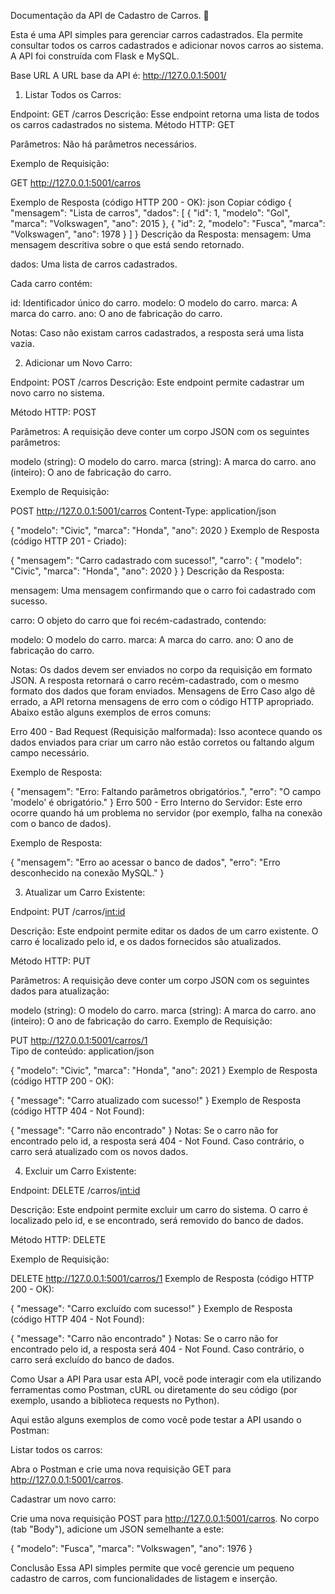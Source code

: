 
Documentação da API de Cadastro de Carros. 🚗

Esta é uma API simples para gerenciar carros cadastrados. Ela permite consultar todos os carros cadastrados e adicionar novos carros ao sistema. 
A API foi construída com Flask e MySQL.

Base URL
A URL base da API é:
http://127.0.0.1:5001/

1. Listar Todos os Carros:

Endpoint: GET /carros
Descrição: Esse endpoint retorna uma lista de todos os carros cadastrados no sistema.
Método HTTP: GET

Parâmetros:
Não há parâmetros necessários.

Exemplo de Requisição:

GET http://127.0.0.1:5001/carros

Exemplo de Resposta (código HTTP 200 - OK):
json
Copiar código
{
  "mensagem": "Lista de carros",
  "dados": [
    {
      "id": 1,
      "modelo": "Gol",
      "marca": "Volkswagen",
      "ano": 2015
    },
    {
      "id": 2,
      "modelo": "Fusca",
      "marca": "Volkswagen",
      "ano": 1978
    }
  ]
}
Descrição da Resposta:
mensagem: Uma mensagem descritiva sobre o que está sendo retornado.

dados: Uma lista de carros cadastrados. 

Cada carro contém:

id: Identificador único do carro.
modelo: O modelo do carro.
marca: A marca do carro.
ano: O ano de fabricação do carro.

Notas:
Caso não existam carros cadastrados, a resposta será uma lista vazia.

2. Adicionar um Novo Carro:

Endpoint: POST /carros
Descrição: Este endpoint permite cadastrar um novo carro no sistema.

Método HTTP: POST

Parâmetros:
A requisição deve conter um corpo JSON com os seguintes parâmetros:

modelo (string): O modelo do carro.
marca (string): A marca do carro.
ano (inteiro): O ano de fabricação do carro.

Exemplo de Requisição:

POST http://127.0.0.1:5001/carros
Content-Type: application/json

{
    "modelo": "Civic",
    "marca": "Honda",
    "ano": 2020
}
Exemplo de Resposta (código HTTP 201 - Criado):

{
  "mensagem": "Carro cadastrado com sucesso!",
  "carro": {
    "modelo": "Civic",
    "marca": "Honda",
    "ano": 2020
  }
}
Descrição da Resposta:

mensagem: Uma mensagem confirmando que o carro foi cadastrado com sucesso.

carro: O objeto do carro que foi recém-cadastrado, contendo:

modelo: O modelo do carro.
marca: A marca do carro.
ano: O ano de fabricação do carro.

Notas:
Os dados devem ser enviados no corpo da requisição em formato JSON.
A resposta retornará o carro recém-cadastrado, com o mesmo formato dos dados que foram enviados.
Mensagens de Erro
Caso algo dê errado, a API retorna mensagens de erro com o código HTTP apropriado. Abaixo estão alguns exemplos de erros comuns:

Erro 400 - Bad Request (Requisição malformada):
Isso acontece quando os dados enviados para criar um carro não estão corretos ou faltando algum campo necessário.

Exemplo de Resposta:

{
  "mensagem": "Erro: Faltando parâmetros obrigatórios.",
  "erro": "O campo 'modelo' é obrigatório."
}
Erro 500 - Erro Interno do Servidor:
Este erro ocorre quando há um problema no servidor (por exemplo, falha na conexão com o banco de dados).

Exemplo de Resposta:

{
  "mensagem": "Erro ao acessar o banco de dados",
  "erro": "Erro desconhecido na conexão MySQL."
}

3. Atualizar um Carro Existente:
   
Endpoint:
PUT /carros/<int:id>

Descrição:
Este endpoint permite editar os dados de um carro existente. O carro é localizado pelo id, e os dados fornecidos são atualizados.

Método HTTP:
PUT

Parâmetros:
A requisição deve conter um corpo JSON com os seguintes dados para atualização:

modelo (string): O modelo do carro.
marca (string): A marca do carro.
ano (inteiro): O ano de fabricação do carro.
Exemplo de Requisição:

PUT http://127.0.0.1:5001/carros/1  
Tipo de conteúdo: application/json

{
  "modelo": "Civic",
  "marca": "Honda",
  "ano": 2021
}
Exemplo de Resposta (código HTTP 200 - OK):

{
  "message": "Carro atualizado com sucesso!"
}
Exemplo de Resposta (código HTTP 404 - Not Found):

{
  "message": "Carro não encontrado"
}
Notas:
Se o carro não for encontrado pelo id, a resposta será 404 - Not Found. Caso contrário, o carro será atualizado com os novos dados.

4. Excluir um Carro Existente:

Endpoint:
DELETE /carros/<int:id>

Descrição:
Este endpoint permite excluir um carro do sistema. O carro é localizado pelo id, e se encontrado, será removido do banco de dados.

Método HTTP:
DELETE

Exemplo de Requisição:

DELETE http://127.0.0.1:5001/carros/1
Exemplo de Resposta (código HTTP 200 - OK):


{
  "message": "Carro excluído com sucesso!"
}
Exemplo de Resposta (código HTTP 404 - Not Found):

{
  "message": "Carro não encontrado"
}
Notas:
Se o carro não for encontrado pelo id, a resposta será 404 - Not Found. Caso contrário, o carro será excluído do banco de dados.


Como Usar a API
Para usar esta API, você pode interagir com ela utilizando ferramentas como Postman, cURL ou diretamente do seu código (por exemplo, usando a biblioteca requests no Python).

Aqui estão alguns exemplos de como você pode testar a API usando o Postman:

Listar todos os carros:

Abra o Postman e crie uma nova requisição GET para http://127.0.0.1:5001/carros.

Cadastrar um novo carro:

Crie uma nova requisição POST para http://127.0.0.1:5001/carros.
No corpo (tab "Body"), adicione um JSON semelhante a este:

{
  "modelo": "Fusca",
  "marca": "Volkswagen",
  "ano": 1976
}

Conclusão
Essa API simples permite que você gerencie um pequeno cadastro de carros, com funcionalidades de listagem e inserção.
